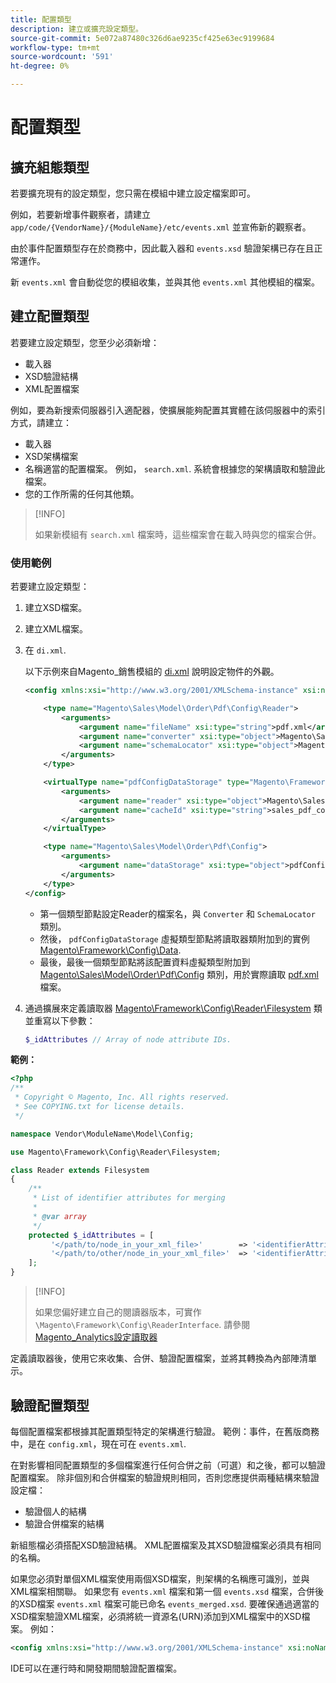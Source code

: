 ```yaml
---
title: 配置類型
description: 建立或擴充設定類型。
source-git-commit: 5e072a87480c326d6ae9235cf425e63ec9199684
workflow-type: tm+mt
source-wordcount: '591'
ht-degree: 0%

---
```



# 配置類型

## 擴充組態類型

若要擴充現有的設定類型，您只需在模組中建立設定檔案即可。

例如，若要新增事件觀察者，請建立 `app/code/{VendorName}/{ModuleName}/etc/events.xml` 並宣佈新的觀察者。

由於事件配置類型存在於商務中，因此載入器和 `events.xsd` 驗證架構已存在且正常運作。

新 `events.xml` 會自動從您的模組收集，並與其他 `events.xml` 其他模組的檔案。

## 建立配置類型

若要建立設定類型，您至少必須新增：

- 載入器
- XSD驗證結構
- XML配置檔案

例如，要為新搜索伺服器引入適配器，使擴展能夠配置其實體在該伺服器中的索引方式，請建立：

- 載入器
- XSD架構檔案
- 名稱適當的配置檔案。 例如， `search.xml`. 系統會根據您的架構讀取和驗證此檔案。
- 您的工作所需的任何其他類。

>[!INFO]
>
>如果新模組有 `search.xml` 檔案時，這些檔案會在載入時與您的檔案合併。

### 使用範例

若要建立設定類型：

1. 建立XSD檔案。
1. 建立XML檔案。
1. 在 `di.xml`.

   以下示例來自Magento_銷售模組的 [di.xml](https://github.com/magento/magento2/blob/2.4/app/code/Magento/Sales/etc/di.xml) 說明設定物件的外觀。

   ```xml
   <config xmlns:xsi="http://www.w3.org/2001/XMLSchema-instance" xsi:noNamespaceSchemaLocation="urn:magento:framework:ObjectManager/etc/config.xsd">
   
       <type name="Magento\Sales\Model\Order\Pdf\Config\Reader">
           <arguments>
               <argument name="fileName" xsi:type="string">pdf.xml</argument>
               <argument name="converter" xsi:type="object">Magento\Sales\Model\Order\Pdf\Config\Converter</argument>
               <argument name="schemaLocator" xsi:type="object">Magento\Sales\Model\Order\Pdf\Config\SchemaLocator</argument>
           </arguments>
       </type>
   
       <virtualType name="pdfConfigDataStorage" type="Magento\Framework\Config\Data">
           <arguments>
               <argument name="reader" xsi:type="object">Magento\Sales\Model\Order\Pdf\Config\Reader</argument>
               <argument name="cacheId" xsi:type="string">sales_pdf_config</argument>
           </arguments>
       </virtualType>
   
       <type name="Magento\Sales\Model\Order\Pdf\Config">
           <arguments>
               <argument name="dataStorage" xsi:type="object">pdfConfigDataStorage</argument>
           </arguments>
       </type>
   </config>
   ```

   - 第一個類型節點設定Reader的檔案名，與 `Converter` 和 `SchemaLocator` 類別。
   - 然後， `pdfConfigDataStorage` 虛擬類型節點將讀取器類附加到的實例 [Magento\Framework\Config\Data](https://github.com/magento/magento2/blob/2.4/lib/internal/Magento/Framework/Config/Data.php).
   - 最後，最後一個類型節點將該配置資料虛擬類型附加到 [Magento\Sales\Model\Order\Pdf\Config](https://github.com/magento/magento2/blob/2.4/app/code/Magento/Sales/Model/Order/Pdf/Config.php) 類別，用於實際讀取 [pdf.xml](https://github.com/magento/magento2/blob/2.4/app/code/Magento/Sales/etc/pdf.xml) 檔案。

1. 通過擴展來定義讀取器 [Magento\Framework\Config\Reader\Filesystem](https://github.com/magento/magento2/blob/2.4/lib/internal/Magento/Framework/Config/Reader/Filesystem.php) 類並重寫以下參數：

   ```php
   $_idAttributes // Array of node attribute IDs.
   ```

**範例：**

```php
<?php
/**
 * Copyright © Magento, Inc. All rights reserved.
 * See COPYING.txt for license details.
 */

namespace Vendor\ModuleName\Model\Config;

use Magento\Framework\Config\Reader\Filesystem;

class Reader extends Filesystem
{
    /**
     * List of identifier attributes for merging
     *
     * @var array
     */
    protected $_idAttributes = [
         '</path/to/node_in_your_xml_file>'        => '<identifierAttributeName>',
         '</path/to/other/node_in_your_xml_file>'  => '<identifierAttributeName>',
    ];
}
```

>[!INFO]
>
>如果您偏好建立自己的閱讀器版本，可實作 `\Magento\Framework\Config\ReaderInterface`. 請參閱 [Magento_Analytics設定讀取器](https://github.com/magento/magento2/blob/2.4/app/code/Magento/Analytics/ReportXml/Config/Reader.php)

定義讀取器後，使用它來收集、合併、驗證配置檔案，並將其轉換為內部陣清單示。

## 驗證配置類型

每個配置檔案都根據其配置類型特定的架構進行驗證。 範例：事件，在舊版商務中，是在 `config.xml`，現在可在 `events.xml`.

在對影響相同配置類型的多個檔案進行任何合併之前（可選）和之後，都可以驗證配置檔案。 除非個別和合併檔案的驗證規則相同，否則您應提供兩種結構來驗證設定檔：

- 驗證個人的結構
- 驗證合併檔案的結構

新組態檔必須搭配XSD驗證結構。 XML配置檔案及其XSD驗證檔案必須具有相同的名稱。

如果您必須對單個XML檔案使用兩個XSD檔案，則架構的名稱應可識別，並與XML檔案相關聯。
如果您有 `events.xml` 檔案和第一個 `events.xsd` 檔案，合併後的XSD檔案 `events.xml` 檔案可能已命名 `events_merged.xsd`.
要確保通過適當的XSD檔案驗證XML檔案，必須將統一資源名(URN)添加到XML檔案中的XSD檔案。 例如：

```xml
<config xmlns:xsi="http://www.w3.org/2001/XMLSchema-instance" xsi:noNamespaceSchemaLocation="urn:magento:framework:ObjectManager:etc/config.xsd">
```

IDE可以在運行時和開發期間驗證配置檔案。

